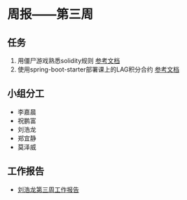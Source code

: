 # 周报——第三周

## 任务
1. 用僵尸游戏熟悉solidity规则 [参考文档](https://cryptozombies.io/en/lesson)
2. 使用spring-boot-starter部署课上的LAG积分合约 [参考文档](https://github.com/FISCO-BCOS/spring-boot-starter/blob/master/doc/README_CN.md)

## 小组分工
- 李嘉晨
- 祝鹏富
- 刘浩龙
- 郑宜静
- 莫泽威

## 工作报告
- [刘浩龙第三周工作报告](https://github.com/webanklabgroup5/webank/blob/master/day2/%E5%88%98%E6%B5%A9%E9%BE%99/week3.md)
